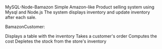 MySQL-Node-Bamazon
Simple Amazon-like Product selling system using Mysql and Node.js  The system displays inventory and update inventory after each sale.

BamazonCustomer:

Displays a table with the inventory
Takes a customer's order
Computes the cost
Depletes the stock from the store's inventory
